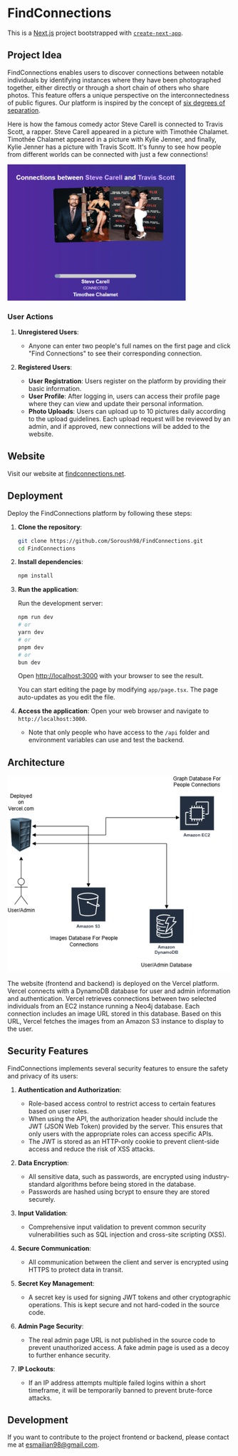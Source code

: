 # FindConnections

This is a [Next.js](https://nextjs.org) project bootstrapped with [`create-next-app`](https://nextjs.org/docs/app/api-reference/cli/create-next-app).

## Project Idea
FindConnections enables users to discover connections between notable individuals by identifying instances where they have been photographed together, either directly or through a short chain of others who share photos. This feature offers a unique perspective on the interconnectedness of public figures. Our platform is inspired by the concept of [six degrees of separation](https://en.wikipedia.org/wiki/Six_degrees_of_separation).

Here is how the famous comedy actor Steve Carell is connected to Travis Scott, a rapper. Steve Carell appeared in a picture with Timothée Chalamet. Timothée Chalamet appeared in a picture with Kylie Jenner, and finally, Kylie Jenner has a picture with Travis Scott. It's funny to see how people from different worlds can be connected with just a few connections!

<img src="Example.png" alt="Example" width="400"/>

### User Actions
1. **Unregistered Users**:
    - Anyone can enter two people's full names on the first page and click "Find Connections" to see their corresponding connection.

2. **Registered Users**:
    - **User Registration**: Users register on the platform by providing their basic information.
    - **User Profile**: After logging in, users can access their profile page where they can view and update their personal information.
    - **Photo Uploads**: Users can upload up to 10 pictures daily according to the upload guidelines. Each upload request will be reviewed by an admin, and if approved, new connections will be added to the website.

## Website

Visit our website at [findconnections.net](https://findconnections.net).

## Deployment

Deploy the FindConnections platform by following these steps:

1. **Clone the repository**:
    ```sh
    git clone https://github.com/Soroush98/FindConnections.git
    cd FindConnections
    ```

2. **Install dependencies**:
    ```sh
    npm install
    ```

3. **Run the application**:

    Run the development server:

    ```bash
    npm run dev
    # or
    yarn dev
    # or
    pnpm dev
    # or
    bun dev
    ```

    Open [http://localhost:3000](http://localhost:3000) with your browser to see the result.

    You can start editing the page by modifying `app/page.tsx`. The page auto-updates as you edit the file.

5. **Access the application**:
    Open your web browser and navigate to `http://localhost:3000`.

    * Note that only people who have access to the `/api` folder and environment variables can use and test the backend. 

## Architecture

![alt text](Architecture.png)

The website (frontend and backend) is deployed on the Vercel platform. Vercel connects with a DynamoDB database for user and admin information and authentication. Vercel retrieves connections between two selected individuals from an EC2 instance running a Neo4j database. Each connection includes an image URL stored in this database. Based on this URL, Vercel fetches the images from an Amazon S3 instance to display to the user.

## Security Features

FindConnections implements several security features to ensure the safety and privacy of its users:

1. **Authentication and Authorization**:
    - Role-based access control to restrict access to certain features based on user roles.
    - When using the API, the authorization header should include the JWT (JSON Web Token)
      provided by the server. This ensures that only users with the appropriate roles can access specific APIs.
    - The JWT is stored as an HTTP-only cookie to prevent client-side access and reduce the risk of XSS attacks.
2. **Data Encryption**:
    - All sensitive data, such as passwords, are encrypted using industry-standard algorithms before being stored in the database.
    - Passwords are hashed using bcrypt to ensure they are stored securely.

3. **Input Validation**:
    - Comprehensive input validation to prevent common security vulnerabilities such as SQL injection and cross-site scripting (XSS).

4. **Secure Communication**:
    - All communication between the client and server is encrypted using HTTPS to protect data in transit.

5. **Secret Key Management**:
    - A secret key is used for signing JWT tokens and other cryptographic operations. This is kept secure and not hard-coded in the source code. 

6. **Admin Page Security**:
    - The real admin page URL is not published in the source code to prevent unauthorized access. A fake admin page is used as a decoy to further enhance security.

7. **IP Lockouts**:
    - If an IP address attempts multiple failed logins within a short timeframe, it will be temporarily banned to prevent brute-force attacks.

## Development

If you want to contribute to the project frontend or backend, please contact me at esmailian98@gmail.com.